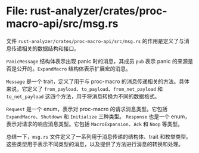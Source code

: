 # File: rust-analyzer/crates/proc-macro-api/src/msg.rs

文件 `rust-analyzer/crates/proc-macro-api/src/msg.rs` 的作用是定义了与消息传递相关的数据结构和接口。

`PanicMessage` 结构体表示出现 panic 时的消息，其成员 `pub` 表示 panic 的来源是否是公开的。`ExpandMacro` 结构体表示扩展宏的消息。

`Message` 是一个 trait，定义了用于与 proc-macro 的消息传递相关的方法。具体来说，它定义了 `from_payload`、`to_payload`、`from_net_payload` 和 `to_net_payload` 这四个方法，用于将消息转换为不同的数据格式。

`Request` 是一个 enum，表示对 proc-macro 的请求消息类型。它包括 `ExpandMacro`、`Shutdown` 和 `Initialize` 三种类型。 `Response` 也是一个 enum，表示对请求的响应消息类型。它包括 `MacroExpansion`、`Ack` 和 `Noop` 等类型。

总结一下，`msg.rs` 文件定义了一系列用于消息传递的结构体、trait 和枚举类型。这些类型用于表示不同类型的消息，以及提供了方法进行消息的转换和处理。

